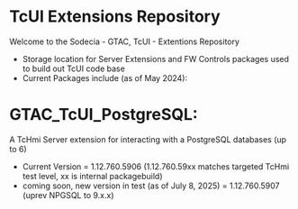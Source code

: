 # TcUI Extensions Repository

Welcome to the Sodecia - GTAC, TcUI - Extentions Repository

- Storage location for Server Extensions and FW Controls packages used to build out TcUI code base
- Current Packages include (as of May 2024):

# GTAC_TcUI_PostgreSQL: 
A TcHmi Server extension for interacting with a PostgreSQL databases (up to 6)
- Current Version = 1.12.760.5906 (1.12.760.59xx matches targeted TcHmi test level, xx is internal packagebuild)
- coming soon, new version in test (as of July 8, 2025) = 1.12.760.5907 (uprev NPGSQL to 9.x.x)

